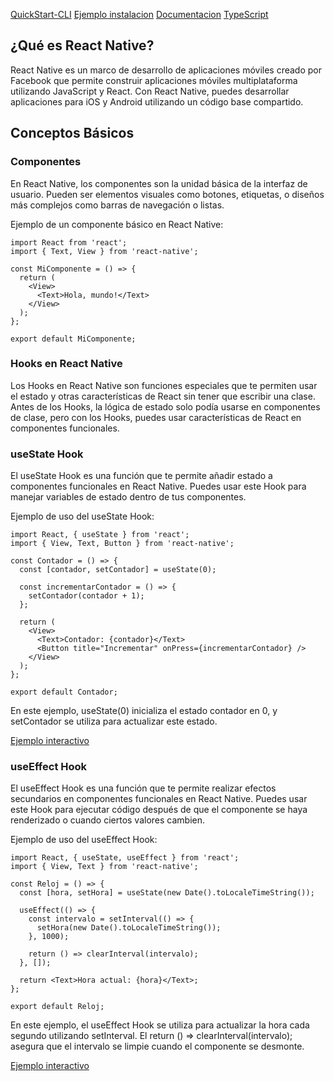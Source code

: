
[QuickStart-CLI](https://reactnative.dev/docs/environment-setup?guide=native)
[Ejemplo instalacion](https://www.youtube.com/watch?v=8ejuHsaXiwU&t=37s)
[Documentacion](https://reactnative.dev/docs/getting-started)
[TypeScript](https://reactnative.dev/docs/typescript)


## ¿Qué es React Native?

React Native es un marco de desarrollo de aplicaciones móviles creado por Facebook que permite construir aplicaciones móviles multiplataforma utilizando JavaScript y React. Con React Native, puedes desarrollar aplicaciones para iOS y Android utilizando un código base compartido.
<!--  -->
## Conceptos Básicos

### Componentes

En React Native, los componentes son la unidad básica de la interfaz de usuario. Pueden ser elementos visuales como botones, etiquetas, o diseños más complejos como barras de navegación o listas.

Ejemplo de un componente básico en React Native:

```tsx
import React from 'react';
import { Text, View } from 'react-native';

const MiComponente = () => {
  return (
    <View>
      <Text>Hola, mundo!</Text>
    </View>
  );
};

export default MiComponente;
```

### Hooks en React Native

Los Hooks en React Native son funciones especiales que te permiten usar el estado y otras características de React sin tener que escribir una clase. Antes de los Hooks, la lógica de estado solo podía usarse en componentes de clase, pero con los Hooks, puedes usar características de React en componentes funcionales.

### useState Hook

El useState Hook es una función que te permite añadir estado a componentes funcionales en React Native. Puedes usar este Hook para manejar variables de estado dentro de tus componentes.

Ejemplo de uso del useState Hook:

```tsx
import React, { useState } from 'react';
import { View, Text, Button } from 'react-native';

const Contador = () => {
  const [contador, setContador] = useState(0);

  const incrementarContador = () => {
    setContador(contador + 1);
  };

  return (
    <View>
      <Text>Contador: {contador}</Text>
      <Button title="Incrementar" onPress={incrementarContador} />
    </View>
  );
};

export default Contador;
```

En este ejemplo, useState(0) inicializa el estado contador en 0, y setContador se utiliza para actualizar este estado.

[Ejemplo interactivo](https://www.w3schools.com/react/showreact.asp?filename=demo2_react_usestate)


### useEffect Hook

El useEffect Hook es una función que te permite realizar efectos secundarios en componentes funcionales en React Native. Puedes usar este Hook para ejecutar código después de que el componente se haya renderizado o cuando ciertos valores cambien.

Ejemplo de uso del useEffect Hook:

```tsx
import React, { useState, useEffect } from 'react';
import { View, Text } from 'react-native';

const Reloj = () => {
  const [hora, setHora] = useState(new Date().toLocaleTimeString());

  useEffect(() => {
    const intervalo = setInterval(() => {
      setHora(new Date().toLocaleTimeString());
    }, 1000);

    return () => clearInterval(intervalo);
  }, []);

  return <Text>Hora actual: {hora}</Text>;
};

export default Reloj;
```

En este ejemplo, el useEffect Hook se utiliza para actualizar la hora cada segundo utilizando setInterval. El return () => clearInterval(intervalo); asegura que el intervalo se limpie cuando el componente se desmonte.

[Ejemplo interactivo](https://www.w3schools.com/react/showreact.asp?filename=demo2_react_useeffect_settimeout3)